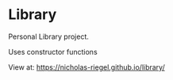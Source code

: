 # Library

Personal Library project. 

Uses constructor functions

View at: https://nicholas-riegel.github.io/library/